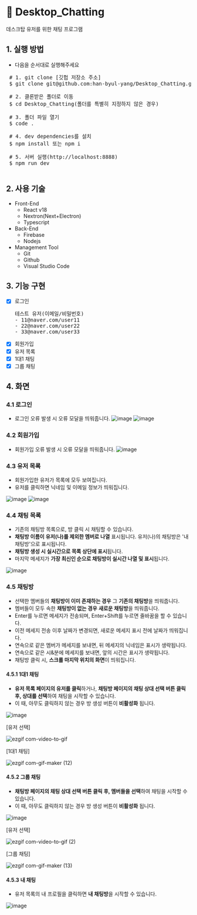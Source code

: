 # :pushpin: Desktop_Chatting
데스크탑 유저를 위한 채팅 프로그램

## 1. 실행 방법
- 다음을 순서대로 실행해주세요
<pre>
 # 1. git clone [깃헙 저장소 주소]
 $ git clone git@github.com:han-byul-yang/Desktop_Chatting.git
 
 # 2. 클론받은 폴더로 이동
 $ cd Desktop_Chatting(폴더를 특별히 지정하지 않은 경우)
 
 # 3. 폴더 파일 열기
 $ code .
 
 # 4. dev dependencies를 설치
 $ npm install 또는 npm i
 
 # 5. 서버 실행(http://localhost:8888)
 $ npm run dev

</pre>

## 2. 사용 기술
- Front-End
  - React v18
  - Nextron(Next+Electron)
  - Typescript
- Back-End
  - Firebase
  - Nodejs
- Management Tool
  - Git
  - Github
  - Visual Studio Code

## 3. 기능 구현
- [x] 로그인
  <pre>테스트 유저(이메일/비밀번호)
  - 11@naver.com/user11
  - 22@naver.com/user22
  - 33@naver.com/user33
  </pre> 
- [x] 회원가입
- [x] 유저 목록
- [x] 1대1 채팅
- [x] 그룹 채팅

## 4. 화면 
### 4.1 로그인
- 로그인 오류 발생 시 오류 모달을 띄워줍니다.
![image](https://user-images.githubusercontent.com/67466789/217676715-f56254b1-d808-4e82-b16c-44a5d1c181ce.png)
![image](https://user-images.githubusercontent.com/67466789/217891542-a694a2a2-1ebc-4f77-80bd-6ac2b608ba35.png)

###  4.2 회원가입
- 회원가입 오류 발생 시 오류 모달을 띄워줍니다.
![image](https://user-images.githubusercontent.com/67466789/217676835-acc73bfe-8a9e-49a1-8f4f-5ee1d709647c.png)


### 4.3 유저 목록
- 회원가입한 유저가 목록에 모두 보여집니다. 
- 유저를 클릭하면 닉네임 및 이메일 정보가 띄워집니다.

![image](https://user-images.githubusercontent.com/67466789/217676248-a805124b-8fe1-49af-a862-226172365da3.png)
![image](https://user-images.githubusercontent.com/67466789/217676501-20e776f0-c747-41c4-a004-6ffb9b9de97e.png)


### 4.4 채팅 목록
- 기존의 채팅방 목록으로, 방 클릭 시 채팅할 수 있습니다.
- <b>채팅방 이름이 유저(나)를 제외한 멤버로 나열</b> 표시됩니다. 유저(나)의 채팅방은 '내 채팅방'으로 표시됩니다.
- <b>채팅방 생성 시 실시간으로 목록 상단에 표시</b>됩니다. 
- 마지막 메세지가 <b>가장 최신인 순으로 채팅방이 실시간 나열 및 표시</b>됩니다. 

![image](https://user-images.githubusercontent.com/67466789/217679308-0c73753f-fbba-4801-b3ea-63bad5a2550f.png)


### 4.5 채팅방
- 선택한 멤버들의 <b>채팅방이 이미 존재하는 경우</b> 그 <b>기존의 채팅방</b>을 띄워줍니다.
- 멤버들이 모두 속한 <b>채팅방이 없는 경우</b> <b>새로운 채팅방</b>을 띄워줍니다. 
- Enter를 누르면 메세지가 전송되며, Enter+Shift를 누르면 줄바꿈을 할 수 있습니다.
- 이전 메세지 전송 이후 날짜가 변경되면, 새로운 메세지 표시 전에 날짜가 띄워집니다.
- 연속으로 같은 멤버가 메세지를 보내면, 뒤 메세지의 닉네임은 표시가 생략됩니다.
- 연속으로 같은 시&분에 메세지를 보내면, 앞의 시간은 표시가 생략됩니다. 
- 채팅방 클릭 시, **스크롤 마지막 위치의 화면**이 띄워집니다. 

#### 4.5.1 1대1 채팅
- **유저 목록 페이지의 유저를 클릭**하거나, **채팅방 페이지의 채팅 상대 선택 버튼 클릭 후, 상대를 선택**하여 채팅을 시작할 수 있습니다.
- 이 때, 아무도 클릭하지 않는 경우 방 생성 버튼이 <b>비활성화</b> 됩니다. 

![image](https://user-images.githubusercontent.com/67466789/217678391-9f886f82-5f1e-4bd6-bad9-ea8f2932b3f8.png)

[유저 선택]

![ezgif com-video-to-gif](https://user-images.githubusercontent.com/67466789/217677847-9b9c9779-4058-4ea8-99c4-d2058fa81957.gif)

[1대1 채팅]

![ezgif com-gif-maker (12)](https://user-images.githubusercontent.com/67466789/217680247-fa9325c8-cc5f-41a0-bea2-50e63f81e3ff.gif)


#### 4.5.2 그룹 채팅
- **채팅방 페이지의 채팅 상대 선택 버튼 클릭 후, 멤버들을 선택**하여 채팅을 시작할 수 있습니다. 
- 이 때, 아무도 클릭하지 않는 경우 방 생성 버튼이 <b>비활성화</b> 됩니다. 

![image](https://user-images.githubusercontent.com/67466789/217679187-418bae7e-7072-4471-89b7-6573dbe6e012.png)

[유저 선택]

![ezgif com-video-to-gif (2)](https://user-images.githubusercontent.com/67466789/217679702-d20fc1f7-6dad-443a-b705-0dd3c5cff911.gif)

[그룹 채팅]

![ezgif com-gif-maker (13)](https://user-images.githubusercontent.com/67466789/217681335-0354ac54-6411-46db-b52a-1deec8b80adb.gif)


#### 4.5.3 내 채팅
- 유저 목록의 내 프로필을 클릭하면 **내 채팅방**을 시작할 수 있습니다.

![image](https://user-images.githubusercontent.com/67466789/217677145-94e56446-080b-45fe-a74f-9237c406c76d.png)
 
